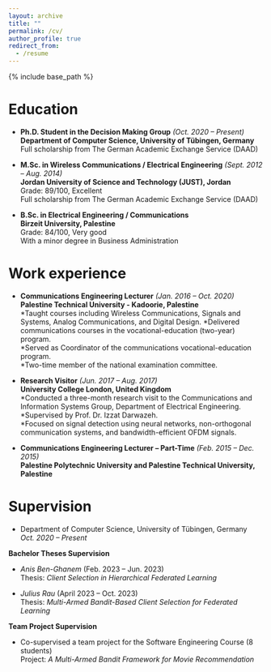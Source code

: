 ```yaml
---
layout: archive
title: ""
permalink: /cv/
author_profile: true
redirect_from:
  - /resume
---
```


{% include base_path %}

Education
======
- **Ph.D. Student in the Decision Making Group** *(Oct. 2020 – Present)*  
  **Department of Computer Science, University of Tübingen, Germany**  
 Full scholarship from The German Academic Exchange Service (DAAD)

- **M.Sc. in Wireless Communications / Electrical Engineering** *(Sept. 2012 – Aug. 2014)*  
  **Jordan University of Science and Technology (JUST), Jordan**  
 Grade: 89/100, Excellent  
  Full scholarship from The German Academic Exchange Service (DAAD)

- **B.Sc. in Electrical Engineering / Communications**  
 **Birzeit University, Palestine**  
 Grade: 84/100, Very good  
  With a minor degree in Business Administration



Work experience
======
- **Communications Engineering Lecturer** *(Jan. 2016 – Oct. 2020)*  
 **Palestine Technical University - Kadoorie, Palestine**  
   *Taught courses including Wireless Communications, Signals and Systems, Analog Communications, and Digital Design.
   *Delivered communications courses in the vocational-education (two-year) program.  
   *Served as Coordinator of the communications vocational-education program.  
   *Two-time member of the national examination committee.  

- **Research Visitor** *(Jun. 2017 – Aug. 2017)*  
  **University College London, United Kingdom**  
   *Conducted a three-month research visit to the Communications and Information Systems Group, Department of Electrical Engineering.  
   *Supervised by Prof. Dr. Izzat Darwazeh.  
   *Focused on signal detection using neural networks, non-orthogonal communication systems, and bandwidth-efficient OFDM signals.

- **Communications Engineering Lecturer – Part-Time** *(Feb. 2015 – Dec. 2015)*  
  **Palestine Polytechnic University and Palestine Technical University, Palestine**


Supervision
======
-  Department of Computer Science, University of Tübingen, Germany  
  *Oct. 2020 – Present*  

  **Bachelor Theses Supervision**  
  - *Anis Ben-Ghanem* (Feb. 2023 – Jun. 2023)  
    Thesis: *Client Selection in Hierarchical Federated Learning*

  - *Julius Rau* (April 2023 – Oct. 2023)  
   Thesis: *Multi-Armed Bandit-Based Client Selection for Federated Learning*

  **Team Project Supervision**  
  - Co-supervised a team project for the Software Engineering Course (8 students)  
    Project: *A Multi-Armed Bandit Framework for Movie Recommendation*
